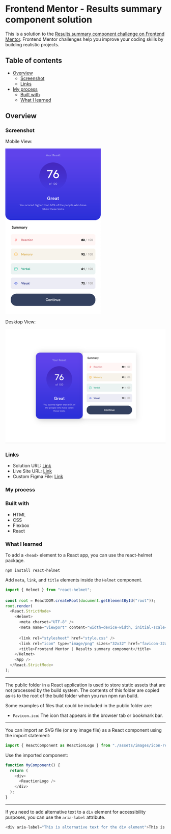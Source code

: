 # Frontend Mentor - Results summary component solution

This is a solution to the [Results summary component challenge on Frontend Mentor](https://www.frontendmentor.io/challenges/results-summary-component-CE_K6s0maV). Frontend Mentor challenges help you improve your coding skills by building realistic projects.

## Table of contents

- [Overview](#overview)
  - [Screenshot](#screenshot)
  - [Links](#links)
- [My process](#my-process)
  - [Built with](#built-with)
  - [What I learned](#what-i-learned)

## Overview

### Screenshot

Mobile View:

<img src='./src/assets/images/2023-03-08-17-11-20.png' width='300'>

Desktop View:

<img src='./src/assets/images/2023-03-09-10-22-10.png' width='600'>

### Links

- Solution URL: [Link](https://github.com/jerryren527/results-summary-component-react)
- Live Site URL: [Link](https://jerryren527.github.io/results-summary-component-react/)
- Custom Figma File: [Link](https://www.figma.com/file/CoyaiGK65EDfxxG6gBsYqK/results-summary-component?node-id=0%3A1&t=ymMQQHLFnNxsrOfO-1)

### My process

### Built with

- HTML
- CSS
- Flexbox
- React

### What I learned

To add a `<head>` element to a React app, you can use the react-helmet package.

```
npm install react-helmet
```

Add `meta`, `link`, and `title` elements inside the `Helmet` component.

```js
import { Helmet } from "react-helmet";

const root = ReactDOM.createRoot(document.getElementById("root"));
root.render(
  <React.StrictMode>
    <Helmet>
      <meta charset="UTF-8" />
      <meta name="viewport" content="width=device-width, initial-scale=1.0" />

      <link rel="stylesheet" href="style.css" />
      <link rel="icon" type="image/png" sizes="32x32" href="favicon-32x32.png" />
      <title>Frontend Mentor | Results summary component</title>
    </Helmet>
    <App />
  </React.StrictMode>
);
```

---

The public folder in a React application is used to store static assets that are not processed by the build system. The contents of this folder are copied as-is to the root of the build folder when you run npm run build.

Some examples of files that could be included in the public folder are:

- `Favicon.ico`: The icon that appears in the browser tab or bookmark bar.

---

You can import an SVG file (or any image file) as a React component using the import statement:

```js
import { ReactComponent as ReactionLogo } from "./assets/images/icon-reaction.svg";
```

Use the imported component:

```js
function MyComponent() {
  return (
    <div>
      <ReactionLogo />
    </div>
  );
}
```

---

If you need to add alternative text to a `div` element for accessibility purposes, you can use the `aria-label` attribute.

```js
<div aria-label="This is alternative text for the div element">This is the content of the div element</div>
```
